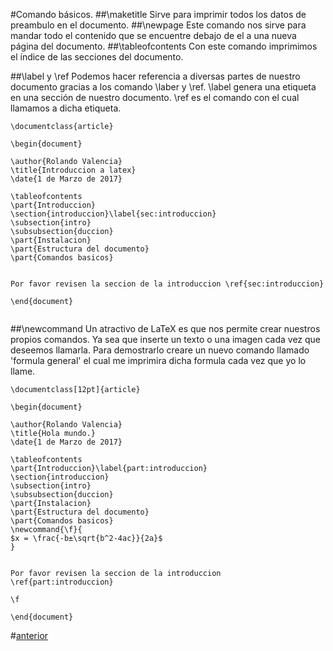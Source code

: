 #Comando básicos.
##\maketitle
Sirve para imprimir todos los datos de preambulo en el documento.
##\newpage
Este comando nos sirve para mandar todo el contenido que se encuentre debajo de el a una nueva página del documento. 
##\tableofcontents
Con este comando imprimimos el índice de las secciones del documento.

##\label y \ref
Podemos hacer referencia a diversas partes de nuestro documento gracias a los comando \laber y \ref.
\label genera una etiqueta en una sección de nuestro documento.
\ref es el comando con el cual llamamos a dicha etiqueta. 

```
\documentclass{article}

\begin{document}

\author{Rolando Valencia}
\title{Introduccion a latex}
\date{1 de Marzo de 2017}

\tableofcontents
\part{Introduccion}
\section{introduccion}\label{sec:introduccion}
\subsection{intro}
\subsubsection{duccion}
\part{Instalacion}
\part{Estructura del documento}
\part{Comandos basicos}


Por favor revisen la seccion de la introduccion \ref{sec:introduccion}

\end{document}


```

##\newcommand
Un atractivo de LaTeX es que nos permite crear nuestros propios comandos. Ya sea que inserte un texto o una imagen cada vez que deseemos llamarla. Para demostrarlo creare un nuevo comando llamado 'formula general' el cual me imprimira dicha formula cada vez que yo lo llame. 
```
\documentclass[12pt]{article}

\begin{document}

\author{Rolando Valencia}
\title{Hola mundo.}
\date{1 de Marzo de 2017}

\tableofcontents
\part{Introduccion}\label{part:introduccion}
\section{introduccion}
\subsection{intro}
\subsubsection{duccion}
\part{Instalacion}
\part{Estructura del documento}
\part{Comandos basicos}
\newcommand{\f}{
$x = \frac{-b±\sqrt{b^2-4ac}}{2a}$
}


Por favor revisen la seccion de la introduccion \ref{part:introduccion}

\f

\end{document}
```


#[anterior](https://github.com/RolandoVS/IntroduccionLatex/blob/master/page2.md)
